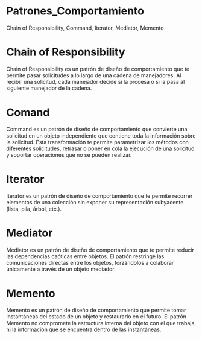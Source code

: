# Patrones_Comportamiento
Chain of Responsibility, Command, Iterator, Mediator, Memento

# Chain of Responsibility
Chain of Responsibility es un patrón de diseño de comportamiento que te permite pasar solicitudes a lo largo de una cadena de manejadores. Al recibir una solicitud, cada manejador decide si la procesa o si la pasa al siguiente manejador de la cadena.

# Comand
Command es un patrón de diseño de comportamiento que convierte una solicitud en un objeto independiente que contiene toda la información sobre la solicitud. Esta transformación te permite parametrizar los métodos con diferentes solicitudes, retrasar o poner en cola la ejecución de una solicitud y soportar operaciones que no se pueden realizar.

# Iterator
Iterator es un patrón de diseño de comportamiento que te permite recorrer elementos de una colección sin exponer su representación subyacente (lista, pila, árbol, etc.).

# Mediator
Mediator es un patrón de diseño de comportamiento que te permite reducir las dependencias caóticas entre objetos. El patrón restringe las comunicaciones directas entre los objetos, forzándolos a colaborar únicamente a través de un objeto mediador.

# Memento
Memento es un patrón de diseño de comportamiento que permite tomar instantáneas del estado de un objeto y restaurarlo en el futuro.
El patrón Memento no compromete la estructura interna del objeto con el que trabaja, ni la información que se encuentra dentro de las instantáneas.

